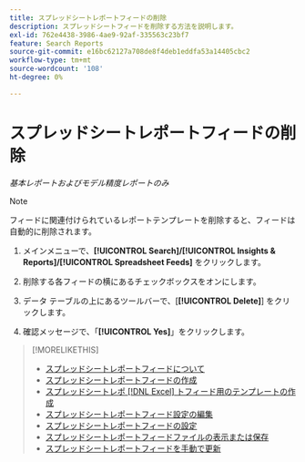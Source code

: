 ```yaml
---
title: スプレッドシートレポートフィードの削除
description: スプレッドシートフィードを削除する方法を説明します。
exl-id: 762e4438-3986-4ae9-92af-335563c23bf7
feature: Search Reports
source-git-commit: e16bc62127a708de8f4deb1eddfa53a14405cbc2
workflow-type: tm+mt
source-wordcount: '108'
ht-degree: 0%

---
```


# スプレッドシートレポートフィードの削除

*基本レポートおよびモデル精度レポートのみ*

>[!NOTE]
>
>フィードに関連付けられているレポートテンプレートを削除すると、フィードは自動的に削除されます。

1. メインメニューで、**[!UICONTROL Search]/[!UICONTROL Insights & Reports]/[!UICONTROL Spreadsheet Feeds]** をクリックします。

1. 削除する各フィードの横にあるチェックボックスをオンにします。

1. データ テーブルの上にあるツールバーで、[**[!UICONTROL Delete]**] をクリックします。

1. 確認メッセージで、「**[!UICONTROL Yes]**」をクリックします。

>[!MORELIKETHIS]
>
>* [ スプレッドシートレポートフィードについて ](spreadsheet-feed-about.md)
>* [ スプレッドシートレポートフィードの作成 ](spreadsheet-feed-create.md)
>* [ スプレッドシートレポ  [!DNL Excel]  トフィード用のテンプレートの作成 ](spreadsheet-feed-create-excel-template.md)
>* [ スプレッドシートレポートフィード設定の編集 ](spreadsheet-feed-edit.md)
>* [ スプレッドシートレポートフィードの設定 ](spreadsheet-feed-settings.md)
>* [ スプレッドシートレポートフィードファイルの表示または保存 ](spreadsheet-feed-view-or-save.md)
>* [ スプレッドシートレポートフィードを手動で更新 ](spreadsheet-feed-refresh.md)
